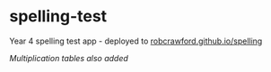 # spelling-test
Year 4 spelling test app - deployed to [robcrawford.github.io/spelling](https://robcrawford.github.io/spelling/)

*Multiplication tables also added*
